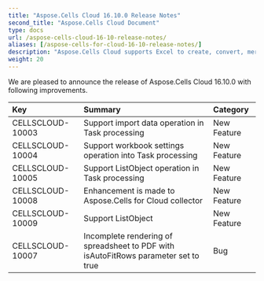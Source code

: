 ```yaml
---
title: "Aspose.Cells Cloud 16.10.0 Release Notes"
second_title: "Aspose.Cells Cloud Document"
type: docs
url: /aspose-cells-cloud-16-10-release-notes/
aliases: [/aspose-cells-for-cloud-16-10-release-notes/]
description: "Aspose.Cells Cloud supports Excel to create, convert, merge, split, protected, inner object operation, and so on."
weight: 20
---
```

We are pleased to announce the release of Aspose.Cells Cloud 16.10.0 with following improvements.

|**Key** |**Summary** |**Category** |
| :- | :- | :- |
|CELLSCLOUD-10003 |Support import data operation in Task processing |New Feature |
|CELLSCLOUD-10004 |Support workbook settings operation into Task processing |New Feature |
|CELLSCLOUD-10005 |Support ListObject operation in Task processing |New Feature |
|CELLSCLOUD-10008 |Enhancement is made to Aspose.Cells for Cloud collector |New Feature |
|CELLSCLOUD-10009 |Support ListObject |New Feature |
|CELLSCLOUD-10007 |Incomplete rendering of spreadsheet to PDF with isAutoFitRows parameter set to true |Bug |


